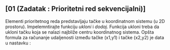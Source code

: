 ## [**01 (Zadatak : Prioritetni red sekvencijalni)**]
Elementi prioritetnog reda predstavljaju tačke u koordinatnom sistemu (u 2D prostoru).
Impelemntirajte funkciju *ukloni* i *dodaj*. Funkcija ukloni treba da ukloni tačku koja se nalazi najbliže centru koordinatnog sistema. 
Opšta formula za računanje udaljenosti između tačke (x1,y1) i tačke (x2,y2) je data u nastavku : 
